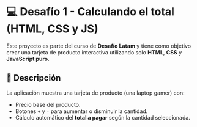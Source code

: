 # 💻 Desafío 1 - Calculando el total (HTML, CSS y JS)

Este proyecto es parte del curso de **Desafío Latam** y tiene como objetivo crear una tarjeta de producto interactiva utilizando solo **HTML**, **CSS** y **JavaScript puro**.

## 📝 Descripción

La aplicación muestra una tarjeta de producto (una laptop gamer) con:

- Precio base del producto.
- Botones `+` y `-` para aumentar o disminuir la cantidad.
- Cálculo automático del **total a pagar** según la cantidad seleccionada.